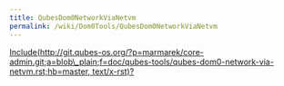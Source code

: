 ```yaml
---
title: QubesDom0NetworkViaNetvm
permalink: /wiki/Dom0Tools/QubesDom0NetworkViaNetvm
---
```


[Include(http://git.qubes-os.org/?p=marmarek/core-admin.git;a=blob\_plain;f=doc/qubes-tools/qubes-dom0-network-via-netvm.rst;hb=master, text/x-rst)?](/wiki/Dom0Tools/Include(http%3A/git.qubes-os.org?p=marmarek/core-admin.git;a=blob_plain;f=doc/qubes-tools/qubes-dom0-network-via-netvm.rst;hb=master,%20text/x-rst))
